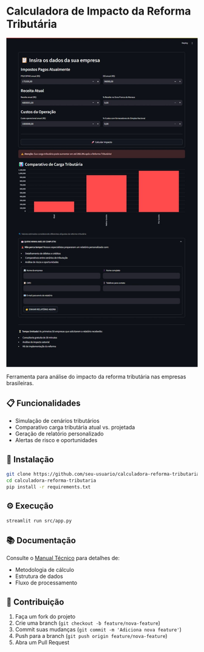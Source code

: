 # Calculadora de Impacto da Reforma Tributária

![Captura de Tela](images\print_calc_reform1.jpeg)

Ferramenta para análise do impacto da reforma tributária nas empresas brasileiras.

## 📋 Funcionalidades
- Simulação de cenários tributários
- Comparativo carga tributária atual vs. projetada
- Geração de relatório personalizado
- Alertas de risco e oportunidades

## 🚀 Instalação
```bash
git clone https://github.com/seu-usuario/calculadora-reforma-tributaria.git
cd calculadora-reforma-tributaria
pip install -r requirements.txt
```

## ⚙️ Execução
```bash
streamlit run src/app.py
```

## 📚 Documentação
Consulte o [Manual Técnico](docs\manual.md) para detalhes de:
- Metodologia de cálculo
- Estrutura de dados
- Fluxo de processamento

## 🤝 Contribuição
1. Faça um fork do projeto
2. Crie uma branch (`git checkout -b feature/nova-feature`)
3. Commit suas mudanças (`git commit -m 'Adiciona nova feature'`)
4. Push para a branch (`git push origin feature/nova-feature`)
5. Abra um Pull Request